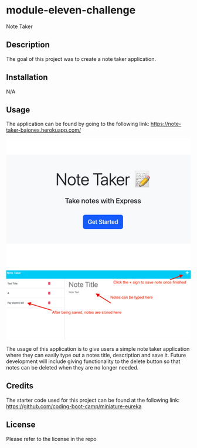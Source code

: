 # module-eleven-challenge
Note Taker


## Description

The goal of this project was to create a note taker application. 

## Installation

N/A

## Usage

The application can be found by going to the following link: https://note-taker-bajones.herokuapp.com/

<img src="assets/images/RM1.png"/>
<img src="assets/images/RM2.png"/>


The usage of this application is to give users a simple note taker application where they can easily type out a notes title, description and save it. Future development will include giving functionality to the delete button so that notes can be deleted when they are no longer needed. 

## Credits

The starter code used for this project can be found at the following link: https://github.com/coding-boot-camp/miniature-eureka

## License

Please refer to the license in the repo